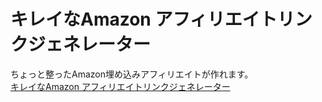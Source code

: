 # キレイなAmazon アフィリエイトリンクジェネレーター
ちょっと整ったAmazon埋め込みアフィリエイトが作れます。  
[キレイなAmazon アフィリエイトリンクジェネレーター](https://jentagawa.github.io/amazon_ad_generator/)  
